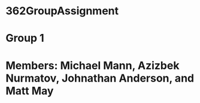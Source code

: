 # 362GroupAssignment

# Group 1
# Members: Michael Mann, Azizbek Nurmatov, Johnathan Anderson, and Matt May
